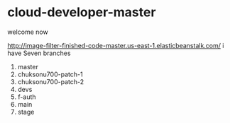 # cloud-developer-master
 
welcome
now

<!-- Assigment links  -->
http://image-filter-finished-code-master.us-east-1.elasticbeanstalk.com/
i have Seven branches
1. master
2. chuksonu700-patch-1
3. chuksonu700-patch-2
4. devs
5. f-auth
6. main
7. stage

